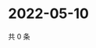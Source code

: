 # 2022-05-10

共 0 条

<!-- BEGIN WEIBO -->
<!-- 最后更新时间 Tue May 10 2022 13:13:19 GMT+0800 (China Standard Time) -->

<!-- END WEIBO -->
